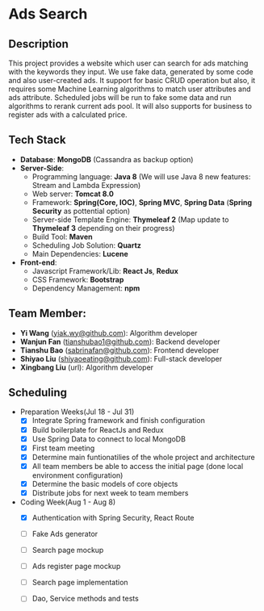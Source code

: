 
#  Ads Search

## Description

This project provides a website which user can search for ads matching with the keywords they input. We use fake data, generated by some code and also user-created ads. It support for basic CRUD operation but also, it requires some Machine Learning algorithms to match user attributes and ads attribute. Scheduled jobs will be run to fake some data and run algorithms to rerank current ads pool. It will also supports for business to register ads with a calculated price.

## Tech Stack

* **Database**: **MongoDB** (Cassandra as backup option)
* **Server-Side**:
    * Programming language: **Java 8** (We will use Java 8 new features: Stream and Lambda Expression)
    * Web server: **Tomcat 8.0**
    * Framework: **Spring(Core, IOC)**, **Spring MVC**, **Spring Data** (**Spring Security** as pottential option)
    * Server-side Template Engine: **Thymeleaf  2** (Map update to **Thymeleaf 3** depending on their progress)
    * Build Tool: **Maven**
    * Scheduling Job Solution: **Quartz**
    * Main Dependencies: **Lucene**
* **Front-end**:
    * Javascript Framework/Lib: **React Js**, **Redux**
    * CSS Framework: **Bootstrap**
    * Dependency Management: **npm**
    
## **Team Member**:
  * **Yi Wang** (yiak.wy@github.com): Algorithm developer
  * **Wanjun Fan** (tianshubao1@github.com): Backend developer 
  * **Tianshu Bao** (sabrinafan@github.com): Frontend developer
  * **Shiyao Liu** (shiyaoeating@github.com): Full-stack developer
  * **Xingbang Liu** (url): Algorithm developer

## Scheduling 
  * Preparation Weeks(Jul 18 - Jul 31)
    - [x] Integrate Spring framework and finish configuration
    - [x] Build boilerplate for ReactJs and Redux
    - [x] Use Spring Data to connect to local MongoDB
    - [x] First team meeting
    - [x] Determine main funtionatilies of the whole project and architecture
    - [x] All team members be able to access the initial page (done local environment configuration)
    - [x] Determine the basic models of core objects
    - [x] Distribute jobs for next week to team members
  * Coding Week(Aug 1 - Aug 8)
    - [x] Authentication with Spring Security, React Route 
    - [ ] Fake Ads generator
    - [ ] Search page mockup
    - [ ] Ads register page mockup
    - [ ] Search page implementation
    - [ ] Dao, Service methods and tests 
  

